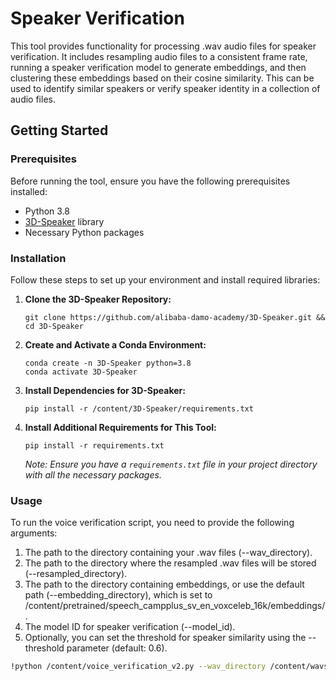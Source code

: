 # Speaker Verification 

This tool provides functionality for processing .wav audio files for speaker verification. It includes resampling audio files to a consistent frame rate, running a speaker verification model to generate embeddings, and then clustering these embeddings based on their cosine similarity. This can be used to identify similar speakers or verify speaker identity in a collection of audio files.

## Getting Started

### Prerequisites

Before running the tool, ensure you have the following prerequisites installed:

- Python 3.8
- [3D-Speaker](https://github.com/alibaba-damo-academy/3D-Speaker) library
- Necessary Python packages

### Installation

Follow these steps to set up your environment and install required libraries:

1. **Clone the 3D-Speaker Repository:**
    ```
    git clone https://github.com/alibaba-damo-academy/3D-Speaker.git && cd 3D-Speaker
    ```

2. **Create and Activate a Conda Environment:**
    ```
    conda create -n 3D-Speaker python=3.8
    conda activate 3D-Speaker
    ```

3. **Install Dependencies for 3D-Speaker:**
    ```
    pip install -r /content/3D-Speaker/requirements.txt
    ```

4. **Install Additional Requirements for This Tool:**
    ```
    pip install -r requirements.txt
    ```
    *Note: Ensure you have a `requirements.txt` file in your project directory with all the necessary packages.*

### Usage

To run the voice verification script, you need to provide the following arguments:

1. The path to the directory containing your .wav files (--wav_directory).
2. The path to the directory where the resampled .wav files will be stored (--resampled_directory).
3. The path to the directory containing embeddings, or use the default path (--embedding_directory), which is set to /content/pretrained/speech_campplus_sv_en_voxceleb_16k/embeddings/.
4. The model ID for speaker verification (--model_id).
5. Optionally, you can set the threshold for speaker similarity using the --threshold parameter (default: 0.6).

```bash
!python /content/voice_verification_v2.py --wav_directory /content/wavs --resampled_directory /content/resampled --embedding_directory /content/pretrained/speech_campplus_sv_en_voxceleb_16k/embeddings --model_id 'damo/speech_campplus_sv_en_voxceleb_16k'
```
